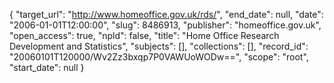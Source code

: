 {
  "target_url": "http://www.homeoffice.gov.uk/rds/", 
  "end_date": null, 
  "date": "2006-01-01T12:00:00", 
  "slug": 8486913, 
  "publisher": "homeoffice.gov.uk", 
  "open_access": true, 
  "npld": false, 
  "title": "Home Office Research Development and Statistics", 
  "subjects": [], 
  "collections": [], 
  "record_id": "20060101T120000/Wv2Zz3bxqp7P0VAWUoWODw==", 
  "scope": "root", 
  "start_date": null
}

